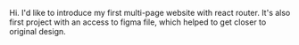 Hi. I'd like to introduce my first multi-page website with react router. It's also first project with an access to figma file, which helped to get closer to original design.